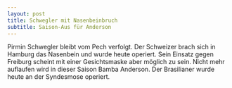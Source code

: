 ```yaml
---
layout: post
title: Schwegler mit Nasenbeinbruch
subtitle: Saison-Aus für Anderson
---
```


Pirmin Schwegler bleibt vom Pech verfolgt. Der Schweizer brach sich in Hamburg das Nasenbein und wurde heute operiert. Sein Einsatz gegen Freiburg scheint mit einer Gesichtsmaske aber möglich zu sein. Nicht mehr auflaufen wird in dieser Saison Bamba Anderson. Der Brasilianer wurde heute an der Syndesmose operiert.


